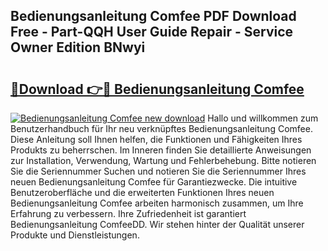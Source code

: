 ## Bedienungsanleitung Comfee PDF Download Free - Part-QQH User Guide Repair - Service Owner Edition BNwyi

# <h2><a href="http://df1uh6m.blite.top/?on=Bedienungsanleitung+Comfee">🔗Download 👉🔴 Bedienungsanleitung Comfee</a></h2>

[![Bedienungsanleitung Comfee new download](https://i.imgur.com/lujVjoI.png)](http://df1uh6m.blite.top/?on=Bedienungsanleitung+Comfee)
Hallo und willkommen zum Benutzerhandbuch für Ihr neu verknüpftes Bedienungsanleitung Comfee. Diese Anleitung soll Ihnen helfen, die Funktionen und Fähigkeiten Ihres Produkts zu beherrschen. Im Inneren finden Sie detaillierte Anweisungen zur Installation, Verwendung, Wartung und Fehlerbehebung. Bitte notieren Sie die Seriennummer Suchen und notieren Sie die Seriennummer Ihres neuen Bedienungsanleitung Comfee für Garantiezwecke. Die intuitive Benutzeroberfläche und die erweiterten Funktionen Ihres neuen Bedienungsanleitung Comfee arbeiten harmonisch zusammen, um Ihre Erfahrung zu verbessern. Ihre Zufriedenheit ist garantiert Bedienungsanleitung ComfeeDD. Wir stehen hinter der Qualität unserer Produkte und Dienstleistungen.
